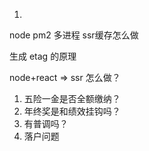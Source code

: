 1. 





node pm2 多进程  ssr缓存怎么做  

生成 etag 的原理

node+react => ssr 怎么做？







1. 五险一金是否全额缴纳？
2. 年终奖是和绩效挂钩吗？
3. 有普调吗？
4. 落户问题